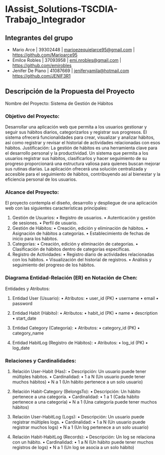 # IAssist_Solutions-TSCDIA-Trabajo_Integrador

## Integrantes del grupo
* Mario Arce | 39302448 | marioezequielarce95@gmail.com | https://github.com/Marioarce95
* Emilce Robles | 37093958 | emi.nrobles@gmail.com | https://github.com/emirobles 
* Jenifer De Piano | 41087669 | jeniferyamila@hotmail.com https://github.com/JENIF3R1

## Descripción de la Propuesta del Proyecto
Nombre del Proyecto: Sistema de Gestión de Hábitos

### Objetivo del Proyecto:
Desarrollar una aplicación web que permita a los usuarios gestionar y seguir sus hábitos diarios, categorizarlos y registrar sus progresos. El sistema ofrecerá funcionalidades para crear, visualizar y analizar hábitos, así como registrar y revisar el historial de actividades relacionadas con esos hábitos.
Justificación:
La gestión de hábitos es una herramienta clave para el desarrollo personal y la productividad. Un sistema que permita a los usuarios registrar sus hábitos, clasificarlos y hacer seguimiento de su progreso proporcionará una estructura valiosa para quienes buscan mejorar sus rutinas diarias. La aplicación ofrecerá una solución centralizada y accesible para el seguimiento de hábitos, contribuyendo así al bienestar y la eficiencia personal de los usuarios.

### Alcance del Proyecto:
El proyecto contempla el diseño, desarrollo y despliegue de una aplicación web con las siguientes características principales:
1.	Gestión de Usuarios:
•	Registro de usuarios.
•	Autenticación y gestión de sesiones.
•	Perfil de usuario.
2.	Gestión de Hábitos:
•	Creación, edición y eliminación de hábitos.
•	Asignación de hábitos a categorías.
•	Establecimiento de fechas de inicio para los hábitos.
3.	Categorías:
•	Creación, edición y eliminación de categorías.
•	Clasificación de hábitos dentro de categorías específicas.
4.	Registro de Actividades:
•	Registro diario de actividades relacionadas con los hábitos.
•	Visualización del historial de registros.
•	Análisis y seguimiento del progreso de los hábitos.

### Diagrama Entidad-Relación (ER) en Notación de Chen:
Entidades y Atributos:
1.	Entidad User (Usuario):
•	Atributos:
•	user_id (PK)
•	username
•	email
•	password

2.	Entidad Habit (Hábito):
•	Atributos:
•	habit_id (PK)
•	name
•	description
•	start_date

3.	Entidad Category (Categoría):
•	Atributos:
•	category_id (PK)
•	category_name

4.	Entidad HabitLog (Registro de Hábitos):
•	Atributos:
•	log_id (PK)
•	log_date

### Relaciones y Cardinalidades:
1.	Relación User-Habit (Has):
•	Descripción: Un usuario puede tener múltiples hábitos.
•	Cardinalidad:
•	1 a N (Un usuario puede tener muchos hábitos)
•	N a 1 (Un hábito pertenece a un solo usuario)

2.	Relación Habit-Category (BelongsTo):
•	Descripción: Un hábito pertenece a una categoría.
•	Cardinalidad:
•	1 a 1 (Cada hábito pertenece a una categoría)
•	N a 1 (Una categoría puede tener muchos hábitos)

3.	Relación User-HabitLog (Logs):
•	Descripción: Un usuario puede registrar múltiples logs.
•	Cardinalidad:
•	1 a N (Un usuario puede registrar muchos logs)
•	N a 1 (Un log pertenece a un solo usuario)

4.	Relación Habit-HabitLog (Records):
•	Descripción: Un log se relaciona con un hábito.
•	Cardinalidad:
•	1 a N (Un hábito puede tener muchos registros de logs)
•	N a 1 (Un log se asocia a un solo hábito)
